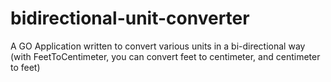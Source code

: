 # bidirectional-unit-converter
A GO Application written to convert various units in a bi-directional way (with FeetToCentimeter, you can convert feet to centimeter, and centimeter to feet)
